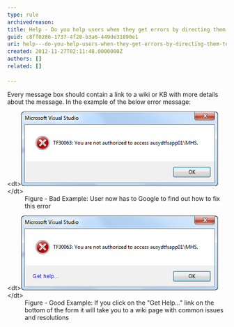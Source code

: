 ```yaml
---
type: rule
archivedreason: 
title: Help - Do you help users when they get errors by directing them to a wiki or KB?
guid: c8ff0286-1737-4f28-b3a6-449de31890e1
uri: help---do-you-help-users-when-they-get-errors-by-directing-them-to-a-wiki-or-kb
created: 2012-11-27T02:11:48.0000000Z
authors: []
related: []

---
```


Every message box should contain a link to a wiki or KB with more details about the message. In the example of the below error message:

<!--endintro-->
<dl class="badImage">&lt;dt&gt;<img src="../../assets/NoDirectForError.jpg" alt="No direct for this error">&lt;/dt&gt;
<dd>Figure - Bad Example: User now has to Google to find out how to fix this error</dd></dl><dl class="goodImage">&lt;dt&gt;<img src="../../assets/DirectForError.jpg" alt="Direct for this error">&lt;/dt&gt;
<dd>Figure - Good Example: If you click on the "Get Help..." link on the bottom of the form it will take you to a wiki page with common issues and resolutions</dd></dl>
